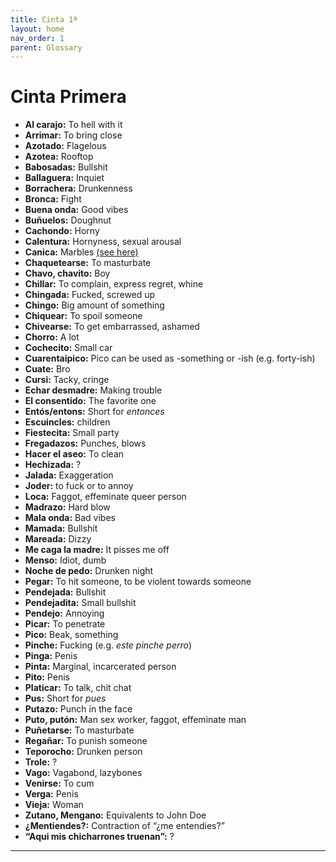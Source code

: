 ```yaml
---
title: Cinta 1ª 
layout: home
nav_order: 1
parent: Glossary
---
```


# Cinta Primera

- **Al carajo:** To hell with it
- **Arrimar:** To bring close
- **Azotado:** Flagelous
- **Azotea:** Rooftop
- **Babosadas:** Bullshit
- **Ballaguera:** Inquiet
- **Borrachera:** Drunkenness
- **Bronca:** Fight
- **Buena onda:** Good vibes
- **Buñuelos:** Doughnut
- **Cachondo:** Horny
- **Calentura:** Hornyness, sexual arousal
- **Canica:** Marbles [(see here)](https://simple.wikipedia.org/wiki/Marbles_(game))
- **Chaquetearse:** To masturbate
- **Chavo, chavito:** Boy
- **Chillar:** To complain, express regret, whine
- **Chingada:** Fucked, screwed up
- **Chingo:** Big amount of something
- **Chiquear:** To spoil someone
- **Chivearse:** To get embarrassed, ashamed
- **Chorro:** A lot
- **Cochecito:** Small car
- **Cuarentaipico:** Pico can be used as -something or -ish (e.g. forty-ish)
- **Cuate:** Bro
- **Cursi:** Tacky, cringe
- **Echar desmadre:** Making trouble
- **El consentido:** The favorite one
- **Entós/entons:** Short for *entonces*
- **Escuincles:** children
- **Fiestecita:** Small party
- **Fregadazos:** Punches, blows
- **Hacer el aseo:** To clean
- **Hechizada:** ?
- **Jalada:** Exaggeration
- **Joder:** to fuck or to annoy
- **Loca:** Faggot, effeminate queer person
- **Madrazo:** Hard blow
- **Mala onda:** Bad vibes
- **Mamada:** Bullshit
- **Mareada:** Dizzy
- **Me caga la madre:** It pisses me off
- **Menso:** Idiot, dumb
- **Noche de pedo:** Drunken night
- **Pegar:** To hit someone, to be violent towards someone
- **Pendejada:** Bullshit
- **Pendejadita:** Small bullshit
- **Pendejo:** Annoying
- **Picar:** To penetrate
- **Pico:** Beak, something
- **Pinche:** Fucking (e.g. *este pinche perro*)
- **Pinga:** Penis
- **Pinta:** Marginal, incarcerated person
- **Pito:** Penis
- **Platicar:** To talk, chit chat
- **Pus:** Short for *pues*
- **Putazo:** Punch in the face
- **Puto, putón:**  Man sex worker, faggot, effeminate man
- **Puñetarse:** To masturbate
- **Regañar:** To punish someone
- **Teporocho:** Drunken person
- **Trole:** ?
- **Vago:** Vagabond, lazybones
- **Venirse:** To cum
- **Verga:** Penis
- **Vieja:** Woman
- **Zutano, Mengano:** Equivalents to John Doe
- **¿Mentiendes?:** Contraction of “¿me entendies?”
- **“Aqui mis chicharrones truenan”:** ?

----
